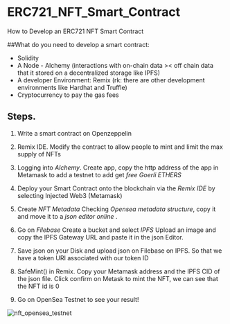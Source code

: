 # ERC721_NFT_Smart_Contract
How to Develop an ERC721 NFT Smart Contract

##What do you need to develop a smart contract:
+ Solidity
+ A Node - Alchemy (interactions with on-chain data >< off chain data that it stored on a decentralized storage like IPFS)
+ A developer Environment: Remix (rk: there are other development environments like Hardhat and Truffle)
+ Cryptocurrency to pay the gas fees

## Steps.
1. Write a smart contract on Openzeppelin

2. Remix IDE. 
  Modify the contract to allow people to mint and limit the max supply of NFTs
  
3. Logging into *Alchemy*.
  Create app, copy the http address of the app in Metamask to add a testnet to add get *free Goerli ETHERS*

4. Deploy your Smart Contract onto the blockchain via the *Remix IDE* by selecting Injected Web3 (Metamask)

5. Create *NFT Metadata*
  Checking *Opensea metadata structure*, copy it and move it to a *json editor online* [](https://jsoneditoronline.org/).
  
6. Go on *Filebase*
  Create a bucket and select *IPFS*
  Upload an image and copy the IPFS Gateway URL and paste it in the json Editor. 
  
7. Save json on your Disk and upload json on Filebase on IPFS.
  So that we have a token URI associated with our token ID

8. SafeMint() in Remix.
  Copy your Metamask address and the IPFS CID of the json file.
  Click confirm on Metask to mint the NFT, we can see that the NFT id is 0

9. Go on OpenSea Testnet to see your result!



  ![nft_opensea_testnet](https://user-images.githubusercontent.com/84380205/207539025-0f422e2f-1275-46d6-8ef5-b83d2bfd5f46.PNG)

 
